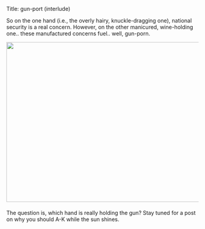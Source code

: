 Title: gun-port (interlude)

So on the one hand (i.e., the overly hairy, knuckle-dragging one), national security is a real concern. However, on the other manicured, wine-holding one.. these manufactured concerns fuel.. well, gun-porn. 

<img src=https://user-images.githubusercontent.com/3627706/72204086-0d271980-346c-11ea-9346-e0aef511d84d.jpg style="padding-right:100%;padding-bottom:20px" align="left" height=420 width=520></img>

The question is, which hand is really holding the gun? 
Stay tuned for a post on why you should A-K while the sun shines.
